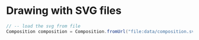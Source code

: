 Drawing with SVG files
======================

```java
// -- load the svg from file
Composition composition = Composition.fromUrl("file:data/composition.svg");
```